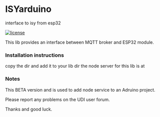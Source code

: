 # ISYarduino
interface to isy from esp32

[![license](https://img.shields.io/github/license/mashape/apistatus.svg)](https://github.com/exking/udi-mqtt-poly/blob/master/LICENSE)

This lib provides an interface between MQTT broker and ESP32 module.

### Installation instructions
copy the dir and add it to your lib dir
the node server for this lib is at


### Notes

This BETA version and is used to add node service to an Adruino project.

Please report any problems on the UDI user forum.

Thanks and good luck.
